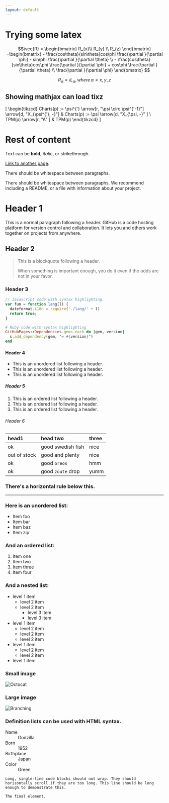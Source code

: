 ```yaml
---
layout: default
---
```


# Trying some latex

$$\vec{R} = \begin{bmatrix}
           R_{x}\\
           R_{y} \\
           R_{z}
         \end{bmatrix}
         =\begin{bmatrix}
           -  \frac{cos\theta}{sin\theta}cos\phi \frac{\partial }{\partial \phi}  - sin\phi \frac{\partial }{\partial \theta}
           \\
           -  \frac{cos\theta}{sin\theta}cos\phi \frac{\partial }{\partial \phi}  + cos\phi \frac{\partial }{\partial \theta} 
           \\
           \frac{\partial }{\partial \phi} 
         \end{bmatrix}
         $$

$$
R_{\alpha} = i L_{\alpha}, where \, \alpha = x,y,z
$$

## Showing mathjax can load tixz

 \[
\begin{tikzcd}
Charts(p) := \psi^{'} \arrow[r, "\psi \circ \psi^{'-1}"] \arrow[d, "X_{\psi^{'}, -}"]
& Charts(p) := \psi \arrow[d, "X_{\psi, -}" ] \\
TPM(p) \arrow[r, "A" ]
&  TPM(p)
\end{tikzcd}
\]

# Rest of content

Text can be **bold**, _italic_, or ~~strikethrough~~.

[Link to another page](./another-page.html).

There should be whitespace between paragraphs.

There should be whitespace between paragraphs. We recommend including a README, or a file with information about your project.

# Header 1

This is a normal paragraph following a header. GitHub is a code hosting platform for version control and collaboration. It lets you and others work together on projects from anywhere.

## Header 2

> This is a blockquote following a header.
>
> When something is important enough, you do it even if the odds are not in your favor.

### Header 3

```js
// Javascript code with syntax highlighting.
var fun = function lang(l) {
  dateformat.i18n = require('./lang/' + l)
  return true;
}
```

```ruby
# Ruby code with syntax highlighting
GitHubPages::Dependencies.gems.each do |gem, version|
  s.add_dependency(gem, "= #{version}")
end
```

#### Header 4

*   This is an unordered list following a header.
*   This is an unordered list following a header.
*   This is an unordered list following a header.

##### Header 5

1.  This is an ordered list following a header.
2.  This is an ordered list following a header.
3.  This is an ordered list following a header.

###### Header 6

| head1        | head two          | three |
|:-------------|:------------------|:------|
| ok           | good swedish fish | nice  |
| out of stock | good and plenty   | nice  |
| ok           | good `oreos`      | hmm   |
| ok           | good `zoute` drop | yumm  |

### There's a horizontal rule below this.

* * *

### Here is an unordered list:

*   Item foo
*   Item bar
*   Item baz
*   Item zip

### And an ordered list:

1.  Item one
1.  Item two
1.  Item three
1.  Item four

### And a nested list:

- level 1 item
  - level 2 item
  - level 2 item
    - level 3 item
    - level 3 item
- level 1 item
  - level 2 item
  - level 2 item
  - level 2 item
- level 1 item
  - level 2 item
  - level 2 item
- level 1 item

### Small image

![Octocat](https://github.githubassets.com/images/icons/emoji/octocat.png)

### Large image

![Branching](https://guides.github.com/activities/hello-world/branching.png)


### Definition lists can be used with HTML syntax.

<dl>
<dt>Name</dt>
<dd>Godzilla</dd>
<dt>Born</dt>
<dd>1952</dd>
<dt>Birthplace</dt>
<dd>Japan</dd>
<dt>Color</dt>
<dd>Green</dd>
</dl>

```
Long, single-line code blocks should not wrap. They should horizontally scroll if they are too long. This line should be long enough to demonstrate this.
```

```
The final element.
```
